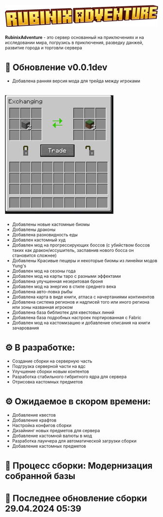 #  ![](https://github.com/okogexy/RUBADV/blob/main/rubinixadven.png?raw=true)
**RubinixAdventure** - это сервер основанный на приключениях и на исследовании мира, погрузись в приключения, разведку данжей, развитие города и торговли сервера
# 📁 Обновление v0.0.1dev
- Добавлена ранняя версия мода для трейда между игроками 

# ![](https://github.com/okogexy/RUBADV/blob/main/%D0%B8%D0%B7%D0%BE%D0%B1%D1%80%D0%B0%D0%B6%D0%B5%D0%BD%D0%B8%D0%B5_2024-04-29_050635083.png?raw=true)
- Добавлены новые кастомные биомы
- Добавлены драконы
- Добавлена разновидность еды
- Добавлен кастомный худ
- Добавлен мод на прогрессирующих боссов (с убийством боссов таких как дракон/иссушитель, заспавнив нового босса он становится сложнее)
- Добавлены Красивые пещеры и некоторые биомы из линейки модов Yung's
- Добавлен мод на сезоны года
- Добавлен мод на карты таро с разными эффектами
- Добавлена улучшенная незеритовая броня
- Добавлен мод на энергию в стиле среднего века
- Добавлена авто-ловка рыбы
- Добавлена карта в виде книги, атласа с начертаниями континентов
- Добавлена система регионов и надписей того или иного региона или зоны названная игроком
- Добавлена база библиотек для квестовых линий
- Добавлена база подробных настроек портированная с Fabric
- Добавлен мод на кастомизацию и добавление описания на книги зачарования

# **⚙ В разработке:**
- Создание сборки на серверную часть
- Подгрузка серверной части на вдс
- Улучшение сборки новым контентов
- Разработка стабильного гибритного ядра для сервера
- Отрисовка кастомных предметов

# **⚙ Ожидаемое в скором времени:**
- Добавление квестов
- Добавление крафтов
- Настройка конфигов сборки
- Дизайнинг новых предметов для сервера
- Добавление кастомной валюты в мод
- Разработка лаунчера для автоматической загрузки сборки
- Добавление кастомных предметов
# 🧱 Процесс сборки: Модернизация собранной базы
# 📍 Последнее обновление сборки 29.04.2024 05:39
